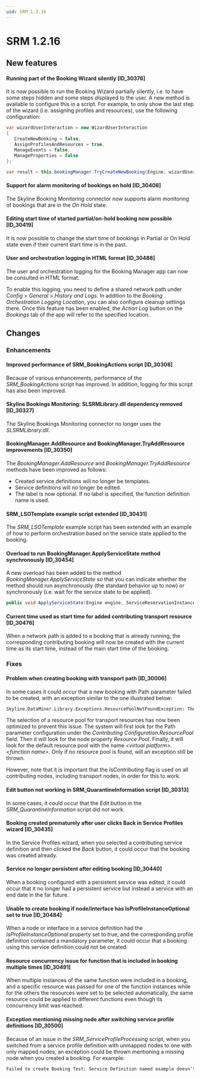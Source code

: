 ```yaml
---
uid: SRM_1.2.16
---
```


# SRM 1.2.16

## New features

#### Running part of the Booking Wizard silently \[ID_30376\]

It is now possible to run the Booking Wizard partially silently, i.e. to have some steps hidden and some steps displayed to the user. A new method is available to configure this in a script. For example, to only show the last step of the wizard (i.e. assigning profiles and resources), use the following configuration:

```csharp
var wizardUserInteraction = new WizardUserInteraction
{
   CreateNewBooking = false,
   AssignProfilesAndResources = true,
   ManageEvents = false,
   ManageProperties = false
};

var result = this.bookingManager.TryCreateNewBooking(Engine, wizardUserInteraction, bookingData, this.functions, null, bookingProperties, out reservation);
```

#### Support for alarm monitoring of bookings on hold \[ID_30408\]

The Skyline Booking Monitoring connector now supports alarm monitoring of bookings that are in the *On Hold* state.

#### Editing start time of started partial/on-hold booking now possible \[ID_30419\]

It is now possible to change the start time of bookings in Partial or On Hold state even if their current start time is in the past.

#### User and orchestration logging in HTML format \[ID_30488\]

The user and orchestration logging for the Booking Manager app can now be consulted in HTML format.

To enable this logging, you need to define a shared network path under *Config* > *General* > *History and Logs*. In addition to the *Booking Orchestration Logging Location*, you can also configure cleanup settings there. Once this feature has been enabled, the *Action Log* button on the *Bookings* tab of the app will refer to the specified location.

## Changes

### Enhancements

#### Improved performance of SRM_BookingActions script \[ID_30308\]

Because of various enhancements, performance of the *SRM_BookingActions* script has improved. In addition, logging for this script has also been improved.

#### Skyline Bookings Monitoring: SLSRMLibrary.dll dependency removed \[ID_30327\]

The Skyline Bookings Monitoring connector no longer uses the *SLSRMLibrary.dll*.

#### BookingManager.AddResource and BookingManager.TryAddResource improvements \[ID_30350\]

The *BookingManager.AddResource* and *BookingManager.TryAddResource* methods have been improved as follows:

- Created service definitions will no longer be templates.
- Service definitions will no longer be edited.
- The label is now optional. If no label is specified, the function definition name is used.

#### SRM_LSOTemplate example script extended \[ID_30431\]

The *SRM_LSOTemplate* example script has been extended with an example of how to perform orchestration based on the service state applied to the booking.

#### Overload to run BookingManager.ApplyServiceState method synchronously \[ID_30454\]

A new overload has been added to the method *BookingManager.ApplyServiceState* so that you can indicate whether the method should run asynchronously (the standard behavior up to now) or synchronously (i.e. wait for the service state to be applied).

```csharp
public void ApplyServiceState(Engine engine, ServiceReservationInstance reservation, string state, bool isSynchronous);
```

#### Current time used as start time for added contributing transport resource \[ID_30476\]

When a network path is added to a booking that is already running, the corresponding contributing booking will now be created with the current time as its start time, instead of the main start time of the booking.

### Fixes

#### Problem when creating booking with transport path \[ID_30006\]

In some cases it could occur that a new booking with Path parameter failed to be created, with an exception similar to the one illustrated below:

```txt
Skyline.DataMiner.Library.Exceptions.ResourcePoolNotFoundException: There's no Resource Pool with name SDMN.SAT.Transport
```

The selection of a resource pool for transport resources has now been optimized to prevent this issue. The system will first look for the Path parameter configuration under the *Contributing Configuration.ResourcePool* field. Then it will look for the node property *Resource Pool*. Finally, it will look for the default resource pool with the name *\<virtual platform>.\<function name>*. Only if no resource pool is found, will an exception still be thrown.

However, note that it is important that the *IsContributing* flag is used on all contributing nodes, including transport nodes, in order for this to work.

#### Edit button not working in SRM_QuarantineInformation script \[ID_30313\]

In some cases, it could occur that the *Edit* button in the *SRM_QuarantineInformation* script did not work.

#### Booking created prematurely after user clicks Back in Service Profiles wizard \[ID_30435\]

In the Service Profiles wizard, when you selected a contributing service definition and then clicked the *Back* button, it could occur that the booking was created already.

#### Service no longer persistent after editing booking \[ID_30440\]

When a booking configured with a persistent service was edited, it could occur that it no longer had a persistent service but instead a service with an end date in the far future.

#### Unable to create booking if node/interface has IsProfileInstanceOptional set to true \[ID_30484\]

When a node or interface in a service definition had the *IsProfileInstanceOptional* property set to true, and the corresponding profile definition contained a mandatory parameter, it could occur that a booking using this service definition could not be created.

#### Resource concurrency issue for function that is included in booking multiple times \[ID_30491\]

When multiple instances of the same function were included in a booking, and a specific resource was passed for one of the function instances while for the others the resources were set to be selected automatically, the same resource could be applied to different functions even though its concurrency limit was reached.

#### Exception mentioning missing node after switching service profile definitions \[ID_30500\]

Because of an issue in the *SRM_ServiceProfileProcessing* script, when you switched from a service profile definition with unmapped nodes to one with only mapped nodes, an exception could be thrown mentioning a missing node when you created a booking. For example:

```txt
Failed to create Booking Test: Service Definition named example doesn't contain Node 15.
```
